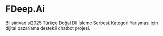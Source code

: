 # FDeep.Ai
BilişimVadisi2025 Türkçe Doğal Dil İşleme Serbest Kategori Yarışması için dijital pazarlama destekli chatbot projesi.
